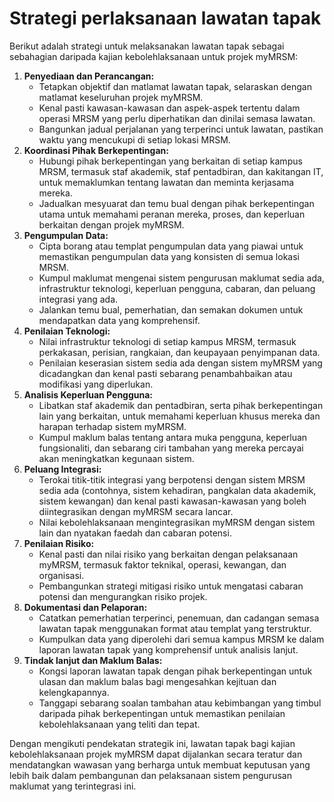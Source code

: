 # Strategi perlaksanaan lawatan tapak

Berikut adalah strategi untuk melaksanakan lawatan tapak sebagai sebahagian daripada kajian kebolehlaksanaan untuk projek myMRSM:

1. **Penyediaan dan Perancangan:**
   * Tetapkan objektif dan matlamat lawatan tapak, selaraskan dengan matlamat keseluruhan projek myMRSM.
   * Kenal pasti kawasan-kawasan dan aspek-aspek tertentu dalam operasi MRSM yang perlu diperhatikan dan dinilai semasa lawatan.
   * Bangunkan jadual perjalanan yang terperinci untuk lawatan, pastikan waktu yang mencukupi di setiap lokasi MRSM.
2. **Koordinasi Pihak Berkepentingan:**
   * Hubungi pihak berkepentingan yang berkaitan di setiap kampus MRSM, termasuk staf akademik, staf pentadbiran, dan kakitangan IT, untuk memaklumkan tentang lawatan dan meminta kerjasama mereka.
   * Jadualkan mesyuarat dan temu bual dengan pihak berkepentingan utama untuk memahami peranan mereka, proses, dan keperluan berkaitan dengan projek myMRSM.
3. **Pengumpulan Data:**
   * Cipta borang atau templat pengumpulan data yang piawai untuk memastikan pengumpulan data yang konsisten di semua lokasi MRSM.
   * Kumpul maklumat mengenai sistem pengurusan maklumat sedia ada, infrastruktur teknologi, keperluan pengguna, cabaran, dan peluang integrasi yang ada.
   * Jalankan temu bual, pemerhatian, dan semakan dokumen untuk mendapatkan data yang komprehensif.
4. **Penilaian Teknologi:**
   * Nilai infrastruktur teknologi di setiap kampus MRSM, termasuk perkakasan, perisian, rangkaian, dan keupayaan penyimpanan data.
   * Penilaian keserasian sistem sedia ada dengan sistem myMRSM yang dicadangkan dan kenal pasti sebarang penambahbaikan atau modifikasi yang diperlukan.
5. **Analisis Keperluan Pengguna:**
   * Libatkan staf akademik dan pentadbiran, serta pihak berkepentingan lain yang berkaitan, untuk memahami keperluan khusus mereka dan harapan terhadap sistem myMRSM.
   * Kumpul maklum balas tentang antara muka pengguna, keperluan fungsionaliti, dan sebarang ciri tambahan yang mereka percayai akan meningkatkan kegunaan sistem.
6. **Peluang Integrasi:**
   * Terokai titik-titik integrasi yang berpotensi dengan sistem MRSM sedia ada (contohnya, sistem kehadiran, pangkalan data akademik, sistem kewangan) dan kenal pasti kawasan-kawasan yang boleh diintegrasikan dengan myMRSM secara lancar.
   * Nilai kebolehlaksanaan mengintegrasikan myMRSM dengan sistem lain dan nyatakan faedah dan cabaran potensi.
7. **Penilaian Risiko:**
   * Kenal pasti dan nilai risiko yang berkaitan dengan pelaksanaan myMRSM, termasuk faktor teknikal, operasi, kewangan, dan organisasi.
   * Pembangunkan strategi mitigasi risiko untuk mengatasi cabaran potensi dan mengurangkan risiko projek.
8. **Dokumentasi dan Pelaporan:**
   * Catatkan pemerhatian terperinci, penemuan, dan cadangan semasa lawatan tapak menggunakan format atau templat yang terstruktur.
   * Kumpulkan data yang diperolehi dari semua kampus MRSM ke dalam laporan lawatan tapak yang komprehensif untuk analisis lanjut.
9. **Tindak lanjut dan Maklum Balas:**
   * Kongsi laporan lawatan tapak dengan pihak berkepentingan untuk ulasan dan maklum balas bagi mengesahkan kejituan dan kelengkapannya.
   * Tanggapi sebarang soalan tambahan atau kebimbangan yang timbul daripada pihak berkepentingan untuk memastikan penilaian kebolehlaksanaan yang teliti dan tepat.

Dengan mengikuti pendekatan strategik ini, lawatan tapak bagi kajian kebolehlaksanaan projek myMRSM dapat dijalankan secara teratur dan mendatangkan wawasan yang berharga untuk membuat keputusan yang lebih baik dalam pembangunan dan pelaksanaan sistem pengurusan maklumat yang terintegrasi ini.
